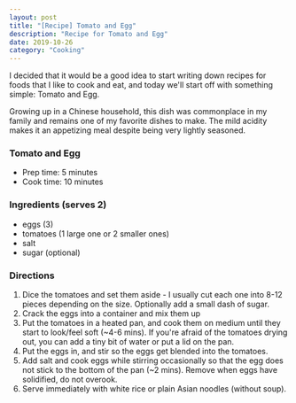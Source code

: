 ```yaml
---
layout: post
title: "[Recipe] Tomato and Egg"
description: "Recipe for Tomato and Egg"
date: 2019-10-26
category: "Cooking"
---
```


I decided that it would be a good idea to start writing down recipes for foods that I like to cook and eat, and today we'll start off with something simple: Tomato and Egg. 

Growing up in a Chinese household, this dish was commonplace in my family and remains one of my favorite dishes to make. The mild acidity makes it an appetizing meal despite being very lightly seasoned.

### Tomato and Egg
- Prep time: 5 minutes
- Cook time: 10 minutes

### Ingredients (serves 2)
- eggs (3)
- tomatoes (1 large one or 2 smaller ones)
- salt
- sugar (optional)

### Directions
1. Dice the tomatoes and set them aside - I usually cut each one into 8-12 pieces depending on the size. Optionally add a small dash of sugar.
2. Crack the eggs into a container and mix them up
3. Put the tomatoes in a heated pan, and cook them on medium until they start to look/feel soft (~4-6 mins). If you're afraid of the tomatoes drying out, you can add a tiny bit of water or put a lid on the pan.
4. Put the eggs in, and stir so the eggs get blended into the tomatoes.
5. Add salt and cook eggs while stirring occasionally so that the egg does not stick to the bottom of the pan (~2 mins). Remove when eggs have solidified, do not overook.
6. Serve immediately with white rice or plain Asian noodles (without soup).

